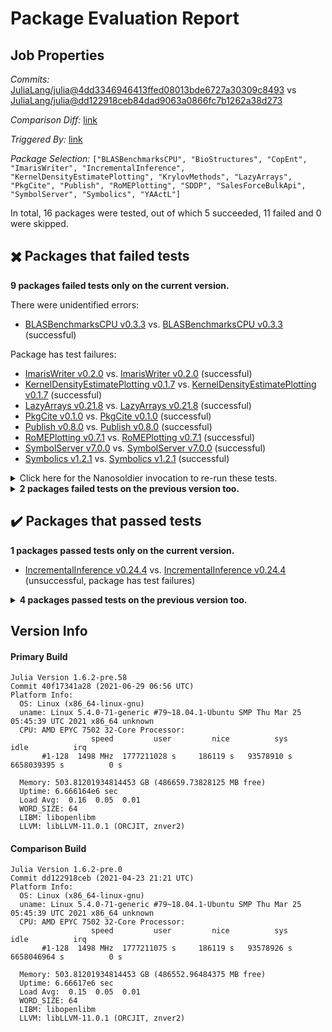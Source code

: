 # Package Evaluation Report

## Job Properties

*Commits:* [JuliaLang/julia@4dd3346946413ffed08013bde6727a30309c8493](https://github.com/JuliaLang/julia/commit/4dd3346946413ffed08013bde6727a30309c8493) vs [JuliaLang/julia@dd122918ceb84dad9063a0866fc7b1262a38d273](https://github.com/JuliaLang/julia/commit/dd122918ceb84dad9063a0866fc7b1262a38d273)

*Comparison Diff:* [link](https://github.com/JuliaLang/julia/compare/dd122918ceb84dad9063a0866fc7b1262a38d273..4dd3346946413ffed08013bde6727a30309c8493)

*Triggered By:* [link](https://github.com/JuliaLang/julia/pull/40702#issuecomment-870925397)

*Package Selection:* `["BLASBenchmarksCPU", "BioStructures", "CopEnt", "ImarisWriter", "IncrementalInference", "KernelDensityEstimatePlotting", "KrylovMethods", "LazyArrays", "PkgCite", "Publish", "RoMEPlotting", "SDDP", "SalesForceBulkApi", "SymbolServer", "Symbolics", "YAActL"]`

In total, 16 packages were tested, out of which 5 succeeded, 11 failed and 0 were skipped.


## :heavy_multiplication_x: Packages that failed tests

**9 packages failed tests only on the current version.**

There were unidentified errors:

- [BLASBenchmarksCPU v0.3.3](https://s3.amazonaws.com/julialang-reports/nanosoldier/pkgeval/by_hash/4dd3346_vs_dd12291/BLASBenchmarksCPU.1.6.2-pre-40f17341a28.log) vs. [BLASBenchmarksCPU v0.3.3](https://s3.amazonaws.com/julialang-reports/nanosoldier/pkgeval/by_hash/4dd3346_vs_dd12291/BLASBenchmarksCPU.1.6.2-pre-dd122918ceb.log) (successful)

Package has test failures:

- [ImarisWriter v0.2.0](https://s3.amazonaws.com/julialang-reports/nanosoldier/pkgeval/by_hash/4dd3346_vs_dd12291/ImarisWriter.1.6.2-pre-40f17341a28.log) vs. [ImarisWriter v0.2.0](https://s3.amazonaws.com/julialang-reports/nanosoldier/pkgeval/by_hash/4dd3346_vs_dd12291/ImarisWriter.1.6.2-pre-dd122918ceb.log) (successful)
- [KernelDensityEstimatePlotting v0.1.7](https://s3.amazonaws.com/julialang-reports/nanosoldier/pkgeval/by_hash/4dd3346_vs_dd12291/KernelDensityEstimatePlotting.1.6.2-pre-40f17341a28.log) vs. [KernelDensityEstimatePlotting v0.1.7](https://s3.amazonaws.com/julialang-reports/nanosoldier/pkgeval/by_hash/4dd3346_vs_dd12291/KernelDensityEstimatePlotting.1.6.2-pre-dd122918ceb.log) (successful)
- [LazyArrays v0.21.8](https://s3.amazonaws.com/julialang-reports/nanosoldier/pkgeval/by_hash/4dd3346_vs_dd12291/LazyArrays.1.6.2-pre-40f17341a28.log) vs. [LazyArrays v0.21.8](https://s3.amazonaws.com/julialang-reports/nanosoldier/pkgeval/by_hash/4dd3346_vs_dd12291/LazyArrays.1.6.2-pre-dd122918ceb.log) (successful)
- [PkgCite v0.1.0](https://s3.amazonaws.com/julialang-reports/nanosoldier/pkgeval/by_hash/4dd3346_vs_dd12291/PkgCite.1.6.2-pre-40f17341a28.log) vs. [PkgCite v0.1.0](https://s3.amazonaws.com/julialang-reports/nanosoldier/pkgeval/by_hash/4dd3346_vs_dd12291/PkgCite.1.6.2-pre-dd122918ceb.log) (successful)
- [Publish v0.8.0](https://s3.amazonaws.com/julialang-reports/nanosoldier/pkgeval/by_hash/4dd3346_vs_dd12291/Publish.1.6.2-pre-40f17341a28.log) vs. [Publish v0.8.0](https://s3.amazonaws.com/julialang-reports/nanosoldier/pkgeval/by_hash/4dd3346_vs_dd12291/Publish.1.6.2-pre-dd122918ceb.log) (successful)
- [RoMEPlotting v0.7.1](https://s3.amazonaws.com/julialang-reports/nanosoldier/pkgeval/by_hash/4dd3346_vs_dd12291/RoMEPlotting.1.6.2-pre-40f17341a28.log) vs. [RoMEPlotting v0.7.1](https://s3.amazonaws.com/julialang-reports/nanosoldier/pkgeval/by_hash/4dd3346_vs_dd12291/RoMEPlotting.1.6.2-pre-dd122918ceb.log) (successful)
- [SymbolServer v7.0.0](https://s3.amazonaws.com/julialang-reports/nanosoldier/pkgeval/by_hash/4dd3346_vs_dd12291/SymbolServer.1.6.2-pre-40f17341a28.log) vs. [SymbolServer v7.0.0](https://s3.amazonaws.com/julialang-reports/nanosoldier/pkgeval/by_hash/4dd3346_vs_dd12291/SymbolServer.1.6.2-pre-dd122918ceb.log) (successful)
- [Symbolics v1.2.1](https://s3.amazonaws.com/julialang-reports/nanosoldier/pkgeval/by_hash/4dd3346_vs_dd12291/Symbolics.1.6.2-pre-40f17341a28.log) vs. [Symbolics v1.2.1](https://s3.amazonaws.com/julialang-reports/nanosoldier/pkgeval/by_hash/4dd3346_vs_dd12291/Symbolics.1.6.2-pre-dd122918ceb.log) (successful)

<details><summary>Click here for the Nanosoldier invocation to re-run these tests.</summary>
<p>

```
@nanosoldier `runtests(["BLASBenchmarksCPU", "ImarisWriter", "KernelDensityEstimatePlotting", "LazyArrays", "PkgCite", "Publish", "RoMEPlotting", "SymbolServer", "Symbolics"], vs = ":release-1.6")`
```

</p>
</details>


<details><summary><strong>2 packages failed tests on the previous version too.</strong></summary>
<p>

Tests became inactive:

- [BioStructures v1.0.0](https://s3.amazonaws.com/julialang-reports/nanosoldier/pkgeval/by_hash/4dd3346_vs_dd12291/BioStructures.1.6.2-pre-40f17341a28.log)
- [SalesForceBulkApi v0.0.6](https://s3.amazonaws.com/julialang-reports/nanosoldier/pkgeval/by_hash/4dd3346_vs_dd12291/SalesForceBulkApi.1.6.2-pre-40f17341a28.log)

</p>
</details>


## :heavy_check_mark: Packages that passed tests

**1 packages passed tests only on the current version.**

- [IncrementalInference v0.24.4](https://s3.amazonaws.com/julialang-reports/nanosoldier/pkgeval/by_hash/4dd3346_vs_dd12291/IncrementalInference.1.6.2-pre-40f17341a28.log) vs. [IncrementalInference v0.24.4](https://s3.amazonaws.com/julialang-reports/nanosoldier/pkgeval/by_hash/4dd3346_vs_dd12291/IncrementalInference.1.6.2-pre-dd122918ceb.log) (unsuccessful, package has test failures)

<details><summary><strong>4 packages passed tests on the previous version too.</strong></summary>
<p>

- [CopEnt v0.1.0](https://s3.amazonaws.com/julialang-reports/nanosoldier/pkgeval/by_hash/4dd3346_vs_dd12291/CopEnt.1.6.2-pre-40f17341a28.log)
- [KrylovMethods v0.6.0](https://s3.amazonaws.com/julialang-reports/nanosoldier/pkgeval/by_hash/4dd3346_vs_dd12291/KrylovMethods.1.6.2-pre-40f17341a28.log)
- [SDDP v0.3.16](https://s3.amazonaws.com/julialang-reports/nanosoldier/pkgeval/by_hash/4dd3346_vs_dd12291/SDDP.1.6.2-pre-40f17341a28.log)
- [YAActL v0.2.1](https://s3.amazonaws.com/julialang-reports/nanosoldier/pkgeval/by_hash/4dd3346_vs_dd12291/YAActL.1.6.2-pre-40f17341a28.log)

</p>
</details>


## Version Info

#### Primary Build

```
Julia Version 1.6.2-pre.58
Commit 40f17341a28 (2021-06-29 06:56 UTC)
Platform Info:
  OS: Linux (x86_64-linux-gnu)
  uname: Linux 5.4.0-71-generic #79~18.04.1-Ubuntu SMP Thu Mar 25 05:45:39 UTC 2021 x86_64 unknown
  CPU: AMD EPYC 7502 32-Core Processor: 
                  speed         user         nice          sys         idle          irq
       #1-128  1498 MHz  1777211028 s     186119 s   93578910 s  6658039395 s          0 s
       
  Memory: 503.81201934814453 GB (486659.73828125 MB free)
  Uptime: 6.666164e6 sec
  Load Avg:  0.16  0.05  0.01
  WORD_SIZE: 64
  LIBM: libopenlibm
  LLVM: libLLVM-11.0.1 (ORCJIT, znver2)

```

#### Comparison Build

```
Julia Version 1.6.2-pre.0
Commit dd122918ceb (2021-04-23 21:21 UTC)
Platform Info:
  OS: Linux (x86_64-linux-gnu)
  uname: Linux 5.4.0-71-generic #79~18.04.1-Ubuntu SMP Thu Mar 25 05:45:39 UTC 2021 x86_64 unknown
  CPU: AMD EPYC 7502 32-Core Processor: 
                  speed         user         nice          sys         idle          irq
       #1-128  1498 MHz  1777211075 s     186119 s   93578926 s  6658046964 s          0 s
       
  Memory: 503.81201934814453 GB (486552.96484375 MB free)
  Uptime: 6.66617e6 sec
  Load Avg:  0.15  0.05  0.01
  WORD_SIZE: 64
  LIBM: libopenlibm
  LLVM: libLLVM-11.0.1 (ORCJIT, znver2)

```
<!-- Generated on 2021-06-29T17:42:35.115 -->
